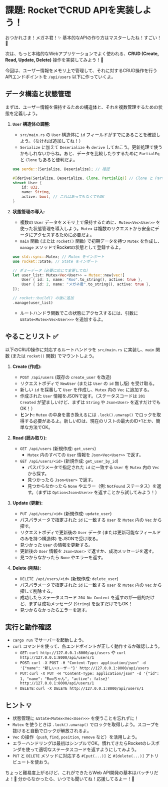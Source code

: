 # 課題: RocketでCRUD APIを実装しよう！

おつかれさま！メガネ君！✨
基本的なAPIの作り方はマスターしたね！すごい！👏

次は、もっと本格的なWebアプリケーションでよく使われる、**CRUD (Create, Read, Update, Delete)** 操作を実装してみよう！💪

今回は、ユーザー情報をメモリ上で管理して、それに対するCRUD操作を行うAPIエンドポイントを `/api/users` 以下に作っていくよ。

## データ構造と状態管理

まずは、ユーザー情報を保持するための構造体と、それを複数管理するための状態を定義しよう。

1.  **`User` 構造体の調整:**
    *   `src/main.rs` の `User` 構造体に `id` フィールドがすでにあることを確認しよう。（なければ追加してね！）
    *   `Serialize` に加えて `Deserialize` も `derive` しておこう。更新処理で使うかもしれないからね。あと、データを比較したりするために `PartialEq` と `Clone` もあると便利だよ。
    ```rust
    use serde::{Serialize, Deserialize}; // 確認

    #[derive(Serialize, Deserialize, Clone, PartialEq)] // Clone と PartialEq を追加
    struct User {
        id: u32,
        name: String,
        active: bool, // これはあってもなくてもOK
    }
    ```

2.  **状態管理の導入:**
    *   複数の `User` データをメモリ上で保持するために、`Mutex<Vec<User>>` を使った状態管理を導入しよう。`Mutex` は複数のリクエストから安全にデータにアクセスするために必要だよ。
    *   `main` 関数 (または `rocket()` 関数) で初期データを持つ `Mutex` を作成し、`manage` メソッドでRocketの状態として登録するよ。
    ```rust
    use std::sync::Mutex; // Mutex をインポート
    use rocket::State; // State をインポート

    // ダミーデータ（必要に応じて変更してね）
    let user_list: Mutex<Vec<User>> = Mutex::new(vec![
        User { id: 1, name: "Roo".to_string(), active: true },
        User { id: 2, name: "メガネ君".to_string(), active: true },
    ]);

    // rocket::build() の後に追加
    .manage(user_list)
    ```
    *   ルートハンドラ関数でこの状態にアクセスするには、引数に `&State<Mutex<Vec<User>>>` を追加するよ。

## やることリスト ✅

以下のCRUD操作に対応するルートハンドラを `src/main.rs` に実装し、`main` 関数 (または `rocket()` 関数) でマウントしよう。

1.  **Create (作成):**
    *   `POST /api/users` (既存の `create_user` を改造)
    *   リクエストボディで `NewUser` (または `User` の `id` 無し版) を受け取る。
    *   新しい `id` を採番して `User` を作成し、`Mutex` 内の `Vec` に追加する。
    *   作成された `User` 情報をJSONで返す。（ステータスコードは `201 Created` が望ましいけど、まずは `String` や `Json<User>` を返すだけでもOK！）
    *   **ヒント:** `Mutex` の中身を書き換えるには `.lock().unwrap()` でロックを取得する必要があるよ。新しいIDは、現在のリストの最大のID+1とか、簡単な方法でOK。

2.  **Read (読み取り):**
    *   `GET /api/users` (新規作成: `get_users`)
        *   `Mutex` 内のすべての `User` 情報を `Json<Vec<User>>` で返す。
    *   `GET /api/users/<id>` (新規作成: `get_user_by_id`)
        *   パスパラメータで指定された `id` に一致する `User` を `Mutex` 内の `Vec` から探す。
        *   見つかったら `Json<User>` で返す。
        *   見つからなかったら `None` やエラー（例: `NotFound` ステータス）を返す。（まずは `Option<Json<User>>` を返すことから試してみよう！）

3.  **Update (更新):**
    *   `PUT /api/users/<id>` (新規作成: `update_user`)
    *   パスパラメータで指定された `id` に一致する `User` を `Mutex` 内の `Vec` から探す。
    *   リクエストボディで更新後の `User` データ (または更新可能なフィールドのみを持つ構造体) をJSONで受け取る。
    *   見つかった `User` の情報を更新する。
    *   更新後の `User` 情報を `Json<User>` で返すか、成功メッセージを返す。
    *   見つからなかったら `None` やエラーを返す。

4.  **Delete (削除):**
    *   `DELETE /api/users/<id>` (新規作成: `delete_user`)
    *   パスパラメータで指定された `id` に一致する `User` を `Mutex` 内の `Vec` から探して削除する。
    *   成功したらステータスコード `204 No Content` を返すのが一般的だけど、まずは成功メッセージ (`String`) を返すだけでもOK！
    *   見つからなかったらエラーを返す。

## 実行と動作確認

*   `cargo run` でサーバーを起動しよう。
*   `curl` コマンドを使って、各エンドポイントが正しく動作するか確認しよう。
    *   `GET`: `curl http://127.0.0.1:8000/api/users` や `curl http://127.0.0.1:8000/api/users/1`
    *   `POST`: `curl -X POST -H "Content-Type: application/json" -d '{"name": "新しいユーザー"}' http://127.0.0.1:8000/api/users`
    *   `PUT`: `curl -X PUT -H "Content-Type: application/json" -d '{"id": 1, "name": "Rooちゃん", "active": false}' http://127.0.0.1:8000/api/users/1`
    *   `DELETE`: `curl -X DELETE http://127.0.0.1:8000/api/users/1`

## ヒント 💡

*   状態管理に `&State<Mutex<Vec<User>>>` を使うことを忘れずに！
*   `Mutex` を使うときは `.lock().unwrap()` でロックを取得しよう。スコープを抜けると自動でロックが解放されるよ。
*   `Vec` の操作（`push`, `find`, `position`, `remove` など）を活用しよう。
*   エラーハンドリングは最初はシンプルでOK。慣れてきたらRocketのレスポンダを使って適切なステータスコードを返すようにしてみよう。
*   `PUT` と `DELETE` メソッドに対応する `#[put(...)]` と `#[delete(...)]` アトリビュートを使おう。

ちょっと難易度上がるけど、これができたらWeb API開発の基本はバッチリだよ！💪
分からなかったら、いつでも聞いてね！応援してるよー！💖